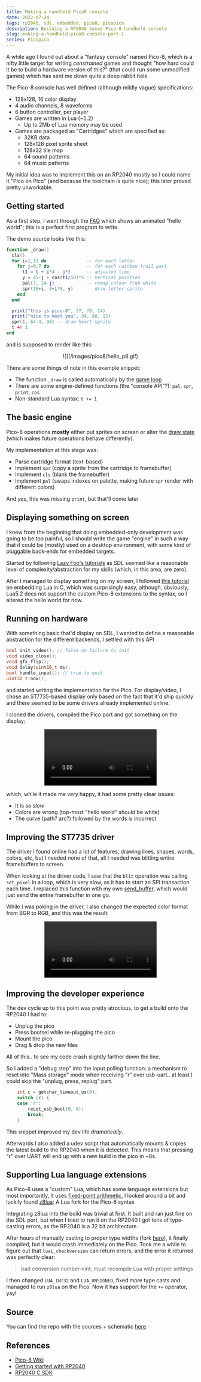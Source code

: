 ```yaml
---
title: Making a handheld Pico8 console
date: 2022-07-24
tags: rp2040, sdl, embedded, pico8, picopico
description: Building a RP2040 based Pico-8 handheld console
slug: making-a-handheld-pico8-console-part-1
series: Picopico
---
```


A while ago I found out about a "fantasy console" named Pico-8, which is a nifty little target for writing *constrained* games and thought
"how hard could it be to build a hardware version of this?" (that could run some unmodified games) which has sent me down quite a deep rabbit hole

The Pico-8 console has well defined (although mildly vague) specifications:

* 128x128, 16 color display
* 4 audio channels, 8 waveforms
* 6 button controller, per player
* Games are written in Lua (~5.2)
  * Up to 2Mb of Lua memory may be used
* Games are packaged as "Cartridges" which are specified as:
  * 32KB data
  * 128x128 pixel sprite sheet
  * 128x32 tile map
  * 64 sound patterns
  * 64 music patterns

My initial idea was to implement this on an RP2040 mostly so I could name it "Pico on Pico" (and because the toolchain is quite nice); this later proved pretty unworkable.


## Getting started

As a first step, I went through the [FAQ](https://www.lexaloffle.com/pico-8.php?page=faq) which shows an animated "hello world"; this is a perfect first program to write.

The demo source looks like this:

```lua
function _draw()
  cls()
  for i=1,11 do               -- for each letter
    for j=0,7 do              -- for each rainbow trail part
      t1 = t + i*4 - j*2      -- adjusted time
      y = 45-j + cos(t1/50)*5 -- vertical position
      pal(7, 14-j)            -- remap colour from white
      spr(16+i, 8+i*8, y)     -- draw letter sprite
    end
  end

  print("this is pico-8", 37, 70, 14)
  print("nice to meet you", 34, 80, 12)
  spr(1, 64-4, 90) -- draw heart sprite
  t += 1
end
```

and is supposed to render like this:

<center>
![](/images/pico8/hello_p8.gif)
</center>

There are some things of note in this example snippet:

* The function `_draw` is called automatically by the [game loop](https://pico-8.fandom.com/wiki/GameLoop)
* There are some engine-defined functions (the "console API"?): `pal`, `spr`, `print`, `cos`
* Non-standard Lua syntax: `t += 1`

## The basic engine

Pico-8 operations **mostly** either put sprites on screen or alter the [draw state](https://pico-8.fandom.com/wiki/DrawState) (which makes future operations behave differently).

My implementation at this stage was:

* Parse cartridge format (text-based)
* Implement `spr` (copy a sprite from the cartridge to framebuffer)
* Implement `cls` (blank the framebuffer)
* Implement `pal` (swaps indexes on palette, making future `spr` render with different colors)

And yes, this was missing `print`, but that'll come later

## Displaying something on screen

I knew from the beginning that doing embedded-only development was going to be too painful, so I should write the game "engine" in such a way that it could be (mostly) used on a desktop environment, with some kind of pluggable back-ends for embedded targets.

Started by following [Lazy Foo's tutorials](https://lazyfoo.net/tutorials/SDL/index.php) as SDL seemed like a reasonable level of complexity/abstraction for my skills (which, in this area, are zero).

After I managed to display something on my screen, I followed [this tutorial](https://lucasklassmann.com/blog/2019-02-02-how-to-embeddeding-lua-in-c/) on embedding Lua in C, which was surprisingly easy, although, obviously, Lua5.2 does not support the custom Pico-8 extensions to the syntax, so I altered the hello world for now.

## Running on hardware

With something basic that'd display on SDL, I wanted to define a reasonable abstraction for the different backends, I settled with this API

```c
bool init_video(); // false on failure to init
void video_close();
void gfx_flip();
void delay(uint16_t ms);
bool handle_input(); // true to quit
uint32_t now();
```

and started writing the implementation for the Pico. For display/video, I chose an ST7735-based display only based on the fact that it'd ship quickly and there seemed to be some drivers already implemented online.

I cloned the drivers, compiled the Pico port and got something on the display:

<center>
  <video controls>
    <source src="/videos/pico8/first_day_pico.mp4"/>
  </video>
</center>

which, while it made me _very_ happy, it had some pretty clear issues:

* It is _so slow_
* Colors are wrong (top-most "hello world" should be white)
* The curve (path? arc?) followed by the words is incorrect

## Improving the ST7735 driver

The driver I found online had a lot of features, drawing lines, shapes, words, colors, etc, but I needed none of that, all I needed was blitting entire framebuffers to screen.

When looking at the driver code, I saw that the `blit` operation was calling `set_pixel` in a loop, which is very slow, as it has to start an SPI transaction each time. I replaced this function with my own [send\_buffer](https://github.com/DavidVentura/PicoPico/blob/master/st7789.c#L16), which would just send the entire framebuffer in one go.

While I was poking in the driver, I also changed the expected color format from BGR to RGB, and this was the result:

<center>
  <video controls>
    <source src="/videos/pico8/pico-hello-world.mp4"/>
  </video>
</center>


## Improving the developer experience

The dev cycle up to this point was pretty atrocious, to get a build onto the RP2040 I had to:

 * Unplug the pico
 * Press bootsel while re-plugging the pico
 * Mount the pico
 * Drag & drop the new files

All of this.. to see my code crash slightly farther down the line.

So I added a "debug step" into the input polling function: a mechanism to reset into "Mass storage" mode when receiving "r" over usb-uart.. at least I could skip the "unplug, press, replug" part.

```c
    int c = getchar_timeout_us(0);
    switch (c) {
	case 'r':
	    reset_usb_boot(0, 0);
	    break;
    }
```

This snippet improved my dev life _dramatically_.

Afterwards I also added a udev script that automatically mounts & copies the latest build to the RP2040 when it is detected. This means that pressing "r" over UART will end up with a new build in the pico in ~8s.


## Supporting Lua language extensions

As Pico-8 uses a "custom" Lua, which has some language extensions but most importantly, it uses [fixed-point arithmetic](https://en.wikipedia.org/wiki/Fixed-point_arithmetic), I looked around a bit and luckily found [z8lua](https://github.com/samhocevar/z8lua): A Lua fork for the Pico-8 syntax

Integrating z8lua into the build was trivial at first. It built and ran just fine on the SDL port, but when I tried to run it on the RP2040 I got tons of type-casting errors, as the RP2040 is a 32 bit architecture.

After hours of manually casting to proper type widths (fork [here](https://github.com/DavidVentura/z8lua)), it finally compiled, but it would crash immediately on the Pico. Took me a while to figure out that `luaL_checkversion` can return errors, and the error it returned was perfectly clear:

> bad conversion number-\>int; must recompile Lua with proper settings

I then changed `LUA_INT32` and `LUA_UNSIGNED`, fixed more type casts and managed to run `z8lua` on the Pico. Now it has support for the `+=` operator, yay!

## Source

You can find the repo with the sources + schematic [here](https://github.com/DavidVentura/PicoPico).

## References

- [Pico-8 Wiki](https://pico-8.fandom.com/wiki/Pico-8_Wikia)
- [Getting started with RP2040](https://datasheets.raspberrypi.com/pico/getting-started-with-pico.pdf)
- [RP2040 C SDK](https://datasheets.raspberrypi.com/pico/raspberry-pi-pico-c-sdk.pdf)
